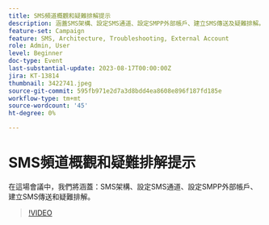 ```yaml
---
title: SMS頻道概觀和疑難排解提示
description: 涵蓋SMS架構、設定SMS通道、設定SMPP外部帳戶、建立SMS傳送及疑難排解。
feature-set: Campaign
feature: SMS, Architecture, Troubleshooting, External Account
role: Admin, User
level: Beginner
doc-type: Event
last-substantial-update: 2023-08-17T00:00:00Z
jira: KT-13814
thumbnail: 3422741.jpeg
source-git-commit: 595fb971e2d7a3d8bdd4ea8608e896f187fd185e
workflow-type: tm+mt
source-wordcount: '45'
ht-degree: 0%

---
```


# SMS頻道概觀和疑難排解提示

在這場會議中，我們將涵蓋：SMS架構、設定SMS通道、設定SMPP外部帳戶、建立SMS傳送和疑難排解。

>[!VIDEO](https://video.tv.adobe.com/v/3422741/?learn=on)
